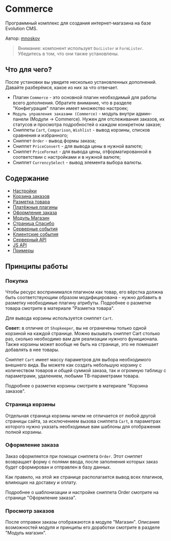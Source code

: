 # Commerce

Программный комплекс для создания интернет-магазина на базе Evolution CMS.

Автор: [mnoskov](https://github.com/evocms-community/commerce)

> Внимание: компонент использует `DocLister` и `FormLister`. Убедитесь в том, что они также установлены.

## Что для чего?

После установки вы увидите несколько установленных дополнений. Давайте разберёмся, какое из них за что отвечает.

- Плагин `Commerce` - это основной плагин необходимый для работы всего дополнения. Обратите внимание, что в разделе "Конфигурация" плагин имеет множество настроек;
- `Модуль управления заказами (Commerce)` - модуль внутри админ-панели (Модули -> Commerce). Нужен для отслеживания заказов, их статусов и просмотра подробностей о каждом конкретном заказе;
- Сниппеты `Cart`, `Comparison`, `Wishlist` - вывод корзины, списков сравнения и избранного;
- Сниппет `Order` - вывод формы заказа;
- Сниппет `PriceConvert` - для вывода цены в нужной валюте;
- Сниппет `PriceFormat` - для вывода цены, отформатированной в соответствии с настройками и в нужной валюте;
- Сниппет `CurrencySelect` - вывод элемента выбора валюты.

## Содержание

- [Настройки](./01_Настройки.md)
- [Корзина заказов](./02_Корзина_заказов.md)
- [Разметка товара](./03_Разметка_товара.md)
- [Платёжные плагины](./04_Платежные_плагины.md)
- [Оформление заказа](./05_Оформление_заказа.md)
- [Модуль Магазин](./07_Модуль_Магазин.md)
- [Страница Спасибо](./08_Страница_Спасибо.md)
- [Серверные события](./10_Серверные_события.md)
- [Клиентские события](./20_Клиентские_события.md)
- [Серверный API](./30_Серверный_API.md)
- [JS API](./34_JSAPI.md)
- [Примеры](./99_Примеры/index.md)

## Принципы работы

### Покупка

Чтобы ресурс воспринимался плагином как товар, его вёрстка должна быть соответствующим образом модифицирована - нужно добавить в разметку необходимые плагину атрибуты. Подробнее о разметке товара смотрите в материале "Разметка товара".

Для вывода корзины используется сниппет `Cart`.

**Совет:** в отличие от `Shopkeeper`, вы не ограничены только одной корзиной на каждой странице. Можно вызывать сниппет Cart столько раз, сколько необходимо вам для реализации нужного функционала. Также корзины может вообще не быть на странице, это не помешает добавлять в нее товары.

Сниппет `Cart` имеет массу параметров для выбора необходимого внешнего вида. Вы можете как создать небольшую корзину с количеством товаров и общей суммой заказа, так и огромную таблицу с параметрами, удалением, любыми ТВ-параметрами товара.

Подробнее о разметке корзины смотрите в материале "Корзина заказов".

### Страница корзины

Отдельная страница корзины ничем не отличается от любой другой страницы сайта, за исключением вызова сниппета `Cart`, в параметрах которого нужно указать необходимые вам шаблоны для отображения полной корзины.

### Оформление заказа

Заказ оформляется при помощи сниппета `Order`. Этот сниппет возвращает форму с полями ввода, после заполнения которых заказ будет сформирован и отправлен в базу данных.

Как правило, на этой же странице располагается вывод всех плагинов, влияющих на доставку и оплату.

Подробнее о шаблонизации и настройке сниппета Order смотрите на странице "Оформление заказа".

### Просмотр заказов

После отправки заказы отображаются в модуле "Магазин". Описание возможностей модуля и принципы его доработки смотрите в разделе "Модуль магазин".

